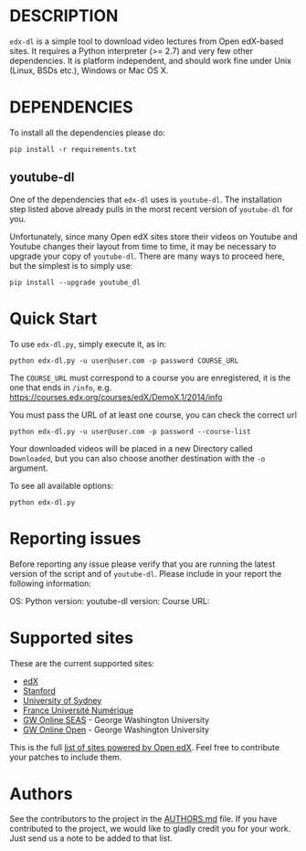 # DESCRIPTION

`edx-dl` is a simple tool to download video lectures from Open edX-based
sites.  It requires a Python interpreter (>= 2.7) and very few other
dependencies.  It is platform independent, and should work fine under Unix
(Linux, BSDs etc.), Windows or Mac OS X.

# DEPENDENCIES

To install all the dependencies please do:

    pip install -r requirements.txt

## youtube-dl

One of the dependencies that `edx-dl` uses is `youtube-dl`. The installation
step listed above already pulls in the morst recent version of `youtube-dl`
for you.

Unfortunately, since many Open edX sites store their videos on Youtube and
Youtube changes their layout from time to time, it may be necessary to
upgrade your copy of `youtube-dl`.  There are many ways to proceed here, but
the simplest is to simply use:

    pip install --upgrade youtube_dl

# Quick Start

To use `edx-dl.py`, simply execute it, as in:

    python edx-dl.py -u user@user.com -p password COURSE_URL

The `COURSE_URL` must correspond to a course you are enregistered, it is the
one that ends in `/info`, e.g.
https://courses.edx.org/courses/edX/DemoX.1/2014/info

You must pass the URL of at least one course, you can check the correct url

    python edx-dl.py -u user@user.com -p password --course-list

Your downloaded videos will be placed in a new Directory called
`Downloaded`, but you can also choose another destination with the `-o`
argument.

To see all available options:

    python edx-dl.py

# Reporting issues

Before reporting any issue please verify that you are running the latest
version of the script and of `youtube-dl`. Please include in your report the
following information:

OS:
Python version:
youtube-dl version:
Course URL:

# Supported sites

These are the current supported sites:

- [edX](http://edx.org)
- [Stanford](http://lagunita.stanford.edu/)
- [University of Sydney](http://online.it.usyd.edu.au)
- [France Université Numérique](https://www.france-universite-numerique-mooc.fr/)
- [GW Online SEAS](http://openedx.seas.gwu.edu/) - George Washington University
- [GW Online Open](http://mooc.online.gwu.edu/) - George Washington University

This is the full [list of sites powered by Open
edX](https://github.com/edx/edx-platform/wiki/Sites-powered-by-Open-edX). Feel free to contribute your patches to include them.

# Authors

See the contributors to the project in the [AUTHORS.md][authors] file.  If
you have contributed to the project, we would like to gladly credit you for
your work. Just send us a note to be added to that list.

[authors]: https://github.com/shk3/edx-downloader/blob/master/AUTHORS.md
